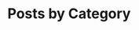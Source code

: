 ---
title: "Posts by Category"
layout: categories
permalink: /categories/
author_profile: true
entries_layout: grid
classes: wide
---